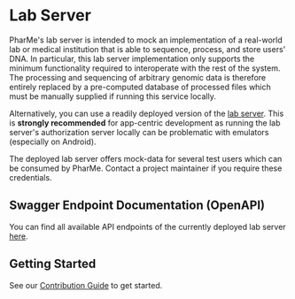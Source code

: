 # Lab Server

PharMe's lab server is intended to mock an implementation of a real-world lab
or medical institution that is able to sequence, process, and store users' DNA.
In particular, this lab server implementation only supports the minimum
functionality required to interoperate with the rest of the system. The
processing and sequencing of arbitrary genomic data is therefore entirely
replaced by a pre-computed database of processed files which must be manually
supplied if running this service locally.

Alternatively, you can use a readily deployed version of the [lab
server](https://lab-server-pharme.dhc-lab.hpi.de/api). This is **strongly
recommended** for app-centric development as running the lab server's
authorization server locally can be problematic with emulators (especially on
Android).

The deployed lab server offers mock-data for several test users which can be
consumed by PharMe. Contact a project maintainer if you require these
credentials.

## Swagger Endpoint Documentation (OpenAPI)

You can find all available API endpoints of the currently deployed lab server
[here](https://lab-server-pharme.dhc-lab.hpi.de/api).

## Getting Started

See our [Contribution Guide](CONTRIBUTING.md) to get started.
